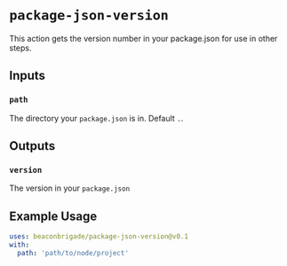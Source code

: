 # `package-json-version`

This action gets the version number in your package.json for use in other steps.

## Inputs

### `path`

The directory your `package.json` is in. Default `.`.

## Outputs

### `version`

The version in your `package.json`

## Example Usage

```yaml
uses: beaconbrigade/package-json-version@v0.1
with:
  path: 'path/to/node/project'
```
